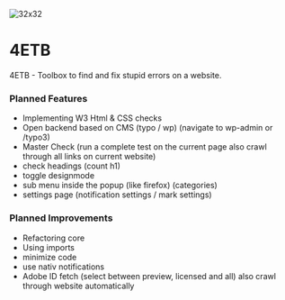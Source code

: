 ![32x32](https://user-images.githubusercontent.com/83889147/225018833-68d5fe18-6036-45eb-937c-1565ce9c9a51.png)
# 4ETB
4ETB - Toolbox to find and fix stupid errors on a website.

### Planned Features
- Implementing W3 Html & CSS checks
- Open backend based on CMS (typo / wp) (navigate to wp-admin or /typo3)
- Master Check (run a complete test on the current page also crawl through all links on current website)
- check headings (count h1)
- toggle designmode
- sub menu inside the popup (like firefox) (categories)
- settings page (notification settings / mark settings)

### Planned Improvements
- Refactoring core
- Using imports
- minimize code
- use nativ notifications
- Adobe ID fetch (select between preview, licensed and all) also crawl through website automatically


